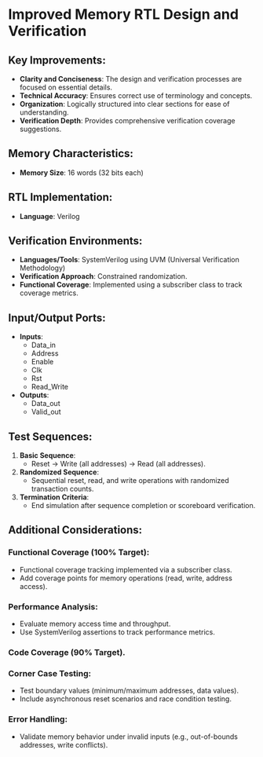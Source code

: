 # Improved Memory RTL Design and Verification

## Key Improvements:

- **Clarity and Conciseness**: The design and verification processes are focused on essential details.
- **Technical Accuracy**: Ensures correct use of terminology and concepts.
- **Organization**: Logically structured into clear sections for ease of understanding.
- **Verification Depth**: Provides comprehensive verification coverage suggestions.

## Memory Characteristics:

- **Memory Size**: 16 words (32 bits each)

## RTL Implementation:

- **Language**: Verilog

## Verification Environments:

- **Languages/Tools**: SystemVerilog using UVM (Universal Verification Methodology)
- **Verification Approach**: Constrained randomization.
- **Functional Coverage**: Implemented using a subscriber class to track coverage metrics.

## Input/Output Ports:

- **Inputs**:
  - Data_in
  - Address
  - Enable
  - Clk
  - Rst
  - Read_Write
- **Outputs**:
  - Data_out
  - Valid_out

## Test Sequences:

1. **Basic Sequence**:
   - Reset -> Write (all addresses) -> Read (all addresses).
2. **Randomized Sequence**:
   - Sequential reset, read, and write operations with randomized transaction counts.
3. **Termination Criteria**:
   - End simulation after sequence completion or scoreboard verification.

## Additional Considerations:

### Functional Coverage (100% Target):
- Functional coverage tracking implemented via a subscriber class.
- Add coverage points for memory operations (read, write, address access).

### Performance Analysis:
- Evaluate memory access time and throughput.
- Use SystemVerilog assertions to track performance metrics.

### Code Coverage (90% Target).

### Corner Case Testing:
- Test boundary values (minimum/maximum addresses, data values).
- Include asynchronous reset scenarios and race condition testing.

### Error Handling:
- Validate memory behavior under invalid inputs (e.g., out-of-bounds addresses, write conflicts).
